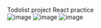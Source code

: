Todolist project
React practice  
![image](https://user-images.githubusercontent.com/78006318/124390558-5b8e3f00-dd16-11eb-8cd4-e7fd487c0293.png)
![image](https://user-images.githubusercontent.com/78006318/124390572-68ab2e00-dd16-11eb-88eb-951f5387194d.png)
![image](https://user-images.githubusercontent.com/78006318/124390595-84163900-dd16-11eb-8c13-c8b40d69ef24.png)
